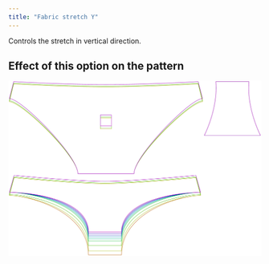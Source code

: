 ```yaml
---
title: "Fabric stretch Y"
---
```


Controls the stretch in vertical direction.

## Effect of this option on the pattern

![This image shows the effect of this option by superimposing several variants that have a different value for this option](unice_fabricstretchy_sample.svg "Effect of this option on the pattern")

